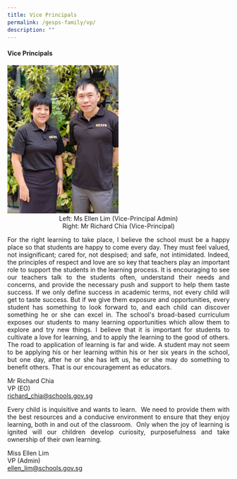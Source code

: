 ```yaml
---
title: Vice Principals
permalink: /gesps-family/vp/
description: ""
---
```

#### Vice Principals

<img src="/images/EllenandRichard.jpeg" style="width:50%">
<center>Left: Ms Ellen Lim (Vice-Principal Admin)
	<br>Right: Mr Richard Chia (Vice-Principal)</center>

<p align="justify">For the right learning to take place, I believe the school must be a happy place so that students are happy to come every day. They must feel valued, not insignificant; cared for, not despised; and safe, not intimidated. Indeed, the principles of respect and love are so key that teachers play an important role to support the students in the learning process. It is encouraging to see our teachers talk to the students often, understand their needs and concerns, and provide the necessary push and support to help them taste success. If we only define success in academic terms, not every child will get to taste success. But if we give them exposure and opportunities, every student has something to look forward to, and each child can discover something he or she can excel in. The school's broad-based curriculum exposes our students to many learning opportunities which allow them to explore and try new things. I believe that it is important for students to cultivate a love for learning, and to apply the learning to the good of others. The road to application of learning is far and wide. A student may not seem to be applying his or her learning within his or her six years in the school, but one day, after he or she has left us, he or she may do something to benefit others. That is our encouragement as educators.</p>
Mr Richard Chia <br>VP (EO)<br><a href="mailto:richard_chia@schools.gov.sg">richard_chia@schools.gov.sg</a>


<p align="justify">Every child is inquisitive and wants to learn.&nbsp; We need to provide them with the best resources and a conducive environment to ensure that they enjoy learning, both in and out of the classroom. &nbsp;Only when the joy of learning is ignited will our children develop curiosity, purposefulness and take ownership of their own learning.</p>
Miss Ellen Lim<br> VP (Admin)<br><a href="mailto:ellen_lim@schools.gov.sg">ellen_lim@schools.gov.sg</a>